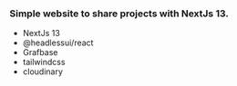 ### Simple website to share projects with NextJs 13.


* NextJs 13
* @headlessui/react
* Grafbase
* tailwindcss
* cloudinary
